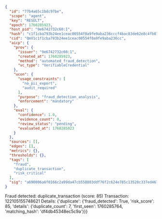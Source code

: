 ```json
{
  "id": "77b4a65c1bdc97be",
  "scope": "agent",
  "key": "RESULT",
  "epoch": 1760285923,
  "host_pid": "9e6742732c60:1",
  "hash": "c1f1cba793b24ee1ceac00554f0a9fe9aba236cccf4bac83de62e8c4fb01a982",
  "cid": "QmV1c1f1cba793b24ee1ceac00554f0a9fe9aba236cc",
  "aicp": {
    "prov": {
      "issuer": "9e6742732c60:1",
      "created_at": 1760285923,
      "method": "automated_fraud_detection",
      "vc_type": "VerifiableCredential"
    },
    "ucon": {
      "usage_constraints": [
        "no_pii_export",
        "audit_required"
      ],
      "purpose": "fraud_detection_analysis",
      "enforcement": "mandatory"
    },
    "eval": {
      "confidence": 1.0,
      "evidence_count": 0,
      "review_status": "pending",
      "evaluated_at": 1760285923
    }
  },
  "sources": [],
  "edges": [],
  "metrics": {},
  "thresholds": {},
  "tags": [
    "fraud",
    "duplicate_transaction",
    "risk_critical"
  ],
  "sig": "a690006a6f0166c2a99da47cb558803ddf76f2c624e785c13528c337ed467488"
}
```

Fraud detected: duplicate_transaction (score: 85)
Transaction: 122105155748621
Details: {'duplicate': {'fraud_detected': True, 'risk_score': 85, 'details': {'duplicate_count': 7, 'first_seen': 1760285764, 'matching_hash': 'df4db45348ec5c9a'}}}